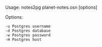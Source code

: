 Usage:
    notes2pg planet-notes.osn [options]
  
  Options:
  
    -u Postgres username
    -d Postgres database
    -w Postgres password
    -H Postgres host
